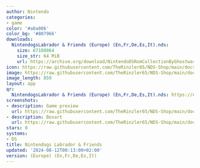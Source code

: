 ```yaml
---
author: Nintendo
categories:
- game
color: '#a8a086'
color_bg: '#807966'
downloads:
  NintendogsLabrador & Friends (Europe) (En,Fr,De,Es,It).nds:
    size: 67108864
    size_str: 64 MiB
    url: https://archive.org/download/NintendoDSRomCollectionByGhostware/NintendogsLabrador%20%26%20Friends%20%28Europe%29%20%28En%2CFr%2CDe%2CEs%2CIt%29.nds
icon: https://raw.githubusercontent.com/TheRinzler65/NDS-Shop/main/docs/assets/images/icons/nintendongslabrador.png
image: https://raw.githubusercontent.com/TheRinzler65/NDS-Shop/main/docs/assets/images/icons/nintendongslabrador.png
image_length: 859
layout: app
qr:
  NintendogsLabrador & Friends (Europe) (En,Fr,De,Es,It).nds: https://db-nds-shop.netlify.app/assets/images/qr/nintendogslabrador--friends-europe-enfrdeesit-nds.png
screenshots:
- description: Game preview
  url: https://raw.githubusercontent.com/TheRinzler65/NDS-Shop/main/docs/assets/images/screenshots/nintendogslabrador/nintendogslabrador.png
- description: Boxart
  url: https://raw.githubusercontent.com/TheRinzler65/NDS-Shop/main/docs/assets/images/boxart/NintendogsLabrador%20%26%20Friends%20(Europe)%20(En%2CFr%2CDe%2CEs%2CIt).nds.png
stars: 0
systems:
- DS
title: Nintendogs Labrador & Friends
updated: '2024-08-12T00:13:00+02:00'
version: (Europe) (En,Fr,De,Es,It)
---
```

